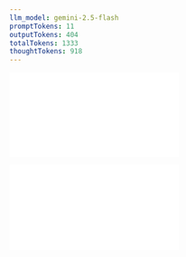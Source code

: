 ```yaml
---
llm_model: gemini-2.5-flash
promptTokens: 11
outputTokens: 404
totalTokens: 1333
thoughtTokens: 918
---
```


![@](steps/prompt.eed39f4a.md)

![@](steps/response.6087049d.md)